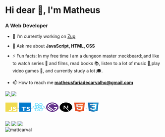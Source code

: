 <h1 align="left">Hi dear 👋, I'm Matheus</h1>
<h3 align="left">A Web Developer</h3>

- 🔭 I’m currently working on [Zup](https://github.com/ZupIT)

- 💬 Ask me about **JavaScript, HTML, CSS**

- ⚡ Fun facts: In my free time I am a dungeon master :neckbeard:,and like to watch series :movie_camera: and films, read books :books:, listen to a lot of music :guitar:,play video games :space_invader:, and currently study a lot :mortar_board:.

- 📫 How to reach me **matheusfariadecarvalho@gmail.com**

 <div>
  <a href="https://github.com/mattcarval">
  <img height="180em" src="https://github-readme-stats.vercel.app/api?username=mattcarval&show_icons=true&theme=dracula&include_all_commits=true&count_private=true"/>
  <img height="180em" src="https://github-readme-stats.vercel.app/api/top-langs/?username=mattcarval&layout=compact&langs_count=7&theme=dracula"/>
</div>
<div style="display: inline_block"><br>
  <img align="center" alt="JavaScript Icon" title="JavaScript" height="30" width="40" src="https://raw.githubusercontent.com/devicons/devicon/master/icons/javascript/javascript-plain.svg">
  <img align="center" alt="TypeScript Icon" title="TypeScript" height="30" width="40" src="https://raw.githubusercontent.com/devicons/devicon/master/icons/typescript/typescript-plain.svg">
  <img align="center" alt="ReactJs Icon" title="ReactJs" height="30" width="40" src="https://raw.githubusercontent.com/devicons/devicon/master/icons/react/react-original.svg">
  <img align="center" alt="GatsbyJs Icon" title="GatsbyJs" height="30" width="40" src="https://raw.githubusercontent.com/devicons/devicon/master/icons/gatsby/gatsby-original.svg">
  <img align="center" alt="NextJs Icon" title="NextJs" height="30" width="40" src="https://raw.githubusercontent.com/devicons/devicon/master/icons/nextjs/nextjs-original.svg">
  <img align="center" alt="HTML Icon" title="HTML" height="30" width="40" src="https://raw.githubusercontent.com/devicons/devicon/master/icons/html5/html5-original.svg">
  <img align="center" alt="CSS Icon" title="CSS" height="30" width="40" src="https://raw.githubusercontent.com/devicons/devicon/master/icons/css3/css3-original.svg">
</div>
  
  ##
<div> 
  <a href="https://instagram.com/mattcarval" target="_blank"><img src="https://img.shields.io/badge/-Instagram-%23E4405F?style=for-the-badge&logo=instagram&logoColor=white" target="_blank"></a>
  <a href = "mailto:matheusfariadecarvalho@gmail.com"><img src="https://img.shields.io/badge/-Gmail-%23333?style=for-the-badge&logo=gmail&logoColor=white" target="_blank"></a>
  <a href="https://www.linkedin.com/in/mattcarval" target="_blank"><img src="https://img.shields.io/badge/-LinkedIn-%230077B5?style=for-the-badge&logo=linkedin&logoColor=white" target="_blank"></a>
</div>
<img src="https://komarev.com/ghpvc/?username=mattcarval" alt="mattcarval" /> 
